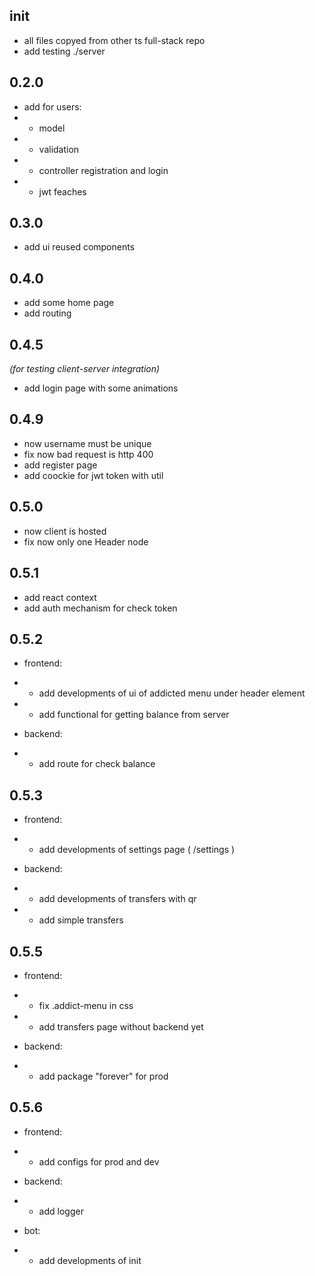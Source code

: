 ## init

- all files copyed from other ts full-stack repo
- add testing ./server

## 0.2.0

- add for users:
- - model
- - validation
- - controller registration and login
- - jwt feaches

## 0.3.0

- add ui reused components

## 0.4.0

- add some home page
- add routing

## 0.4.5

_(for testing client-server integration)_

- add login page with some animations

## 0.4.9

- now username must be unique
- fix now bad request is http 400
- add register page
- add coockie for jwt token with util

## 0.5.0

- now client is hosted
- fix now only one Header node

## 0.5.1

- add react context
- add auth mechanism for check token

## 0.5.2

- frontend:
- - add developments of ui of addicted menu under header element
- - add functional for getting balance from server

- backend:
- - add route for check balance

## 0.5.3

- frontend:

- - add developments of settings page ( /settings )

- backend:

- - add developments of transfers with qr
- - add simple transfers

## 0.5.5

- frontend:
- - fix .addict-menu in css
- - add transfers page without backend yet

- backend:
- - add package "forever" for prod

## 0.5.6

- frontend:
- - add configs for prod and dev

- backend:
- - add logger

- bot:
- - add developments of init
